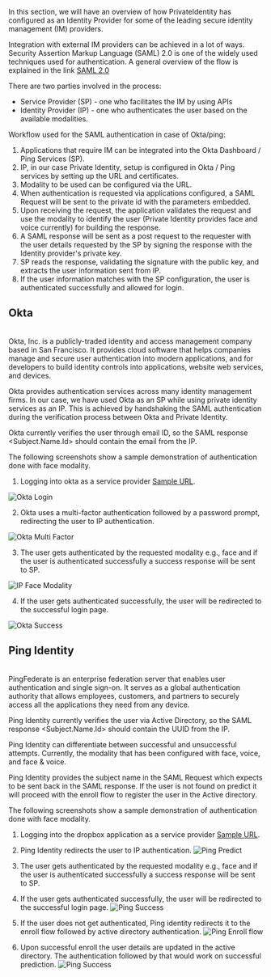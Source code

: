 In this section, we will have an overview of how PrivateIdentity has configured as an Identity Provider for some of the leading secure identity management (IM) providers.

Integration with external IM providers can be achieved in a lot of ways. Security Assertion Markup Language (SAML) 2.0 is one of the widely used techniques used for authentication. A general overview of the flow is explained in the link [SAML 2.0](https://github.com/openinfer/PrivateIdentity/wiki/SAML-2.0)

There are two parties involved in the process:

* Service Provider (SP) - one who facilitates the IM by using APIs
* Identity Provider (IP) - one who authenticates the user based on the available modalities.

Workflow used for the SAML authentication in case of Okta/ping:

1. Applications that require IM can be integrated into the Okta Dashboard / Ping Services (SP).
2. IP, in our case Private Identity, setup is configured in Okta / Ping services by setting up the URL and certificates.
3. Modality to be used can be configured via the URL.
4. When authentication is requested via applications configured, a SAML Request will be sent to the private id with the parameters embedded.
5. Upon receiving the request, the application validates the request and use the modality to identify the user (Private Identity provides face and voice currently) for building the response.
6. A SAML response will be sent as a post request to the requester with the user details requested by the SP by signing the response with the Identity provider's private key.
7. SP reads the response, validating the signature with the public key, and extracts the user information sent from IP.
8. If the user information matches with the SP configuration, the user is authenticated successfully and allowed for login.

## Okta
<br/>
Okta, Inc. is a publicly-traded identity and access management company based in San Francisco. It provides cloud software that helps companies manage and secure user authentication into modern applications, and for developers to build identity controls into applications, website web services, and devices.   

Okta provides authentication services across many identity management firms. In our case, we have used Okta as an SP while using private identity services as an IP. This is achieved by handshaking the SAML authentication during the verification process between Okta and Private Identity.

Okta currently verifies the user through email ID, so the SAML response <Subject.Name.Id> should contain the email from the IP.

The following screenshots show a sample demonstration of authentication done with face modality.

1. Logging into okta as a service provider [Sample URL](https://private.okta.com).

![Okta Login](https://github.com/openinfer/PrivateIdentity/blob/master/images/okta_login.png)

2. Okta uses a multi-factor authentication followed by a password prompt, redirecting the user to IP authentication.

![Okta Multi Factor](https://github.com/openinfer/PrivateIdentity/blob/master/images/okta_multi_factor.png)

3. The user gets authenticated by the requested modality e.g., face and if the user is authenticated successfully a success response will be sent to SP.

![IP Face Modality](https://github.com/openinfer/PrivateIdentity/blob/master/images/okta_IP_predict.png)

4. If the user gets authenticated successfully, the user will be redirected to the successful login page.

![Okta Success](https://github.com/openinfer/PrivateIdentity/blob/master/images/okta_success.png)

## Ping Identity
<br/>
PingFederate is an enterprise federation server that enables user authentication and single sign-on. It serves as a global authentication authority that allows employees, customers, and partners to securely access all the applications they need from any device.

Ping Identity currently verifies the user via Active Directory, so the SAML response <Subject.Name.Id> should contain the UUID from the IP.

Ping Identity can differentiate between successful and unsuccessful attempts. Currently, the modality that has been configured with face, voice, and face & voice.

Ping Identity provides the subject name in the SAML Request which expects to be sent back in the SAML response. If the user is not found on predict it will proceed with the enroll flow to register the user in the Active directory.

The following screenshots show a sample demonstration of authentication done with face modality.

1. Logging into the dropbox application as a service provider [Sample URL](https://www.dropbox.com/sso/7879772650).
2. Ping Identity redirects the user to IP authentication.
![Ping Predict](https://github.com/openinfer/PrivateIdentity/blob/master/images/ping_predict.png)

3. The user gets authenticated by the requested modality e.g., face and if the user is authenticated successfully a success response will be sent to SP.
4. If the user gets authenticated successfully, the user will be redirected to the successful login page.
![Ping Success](https://github.com/openinfer/PrivateIdentity/blob/master/images/ping_success.png)

5. If the user does not get authenticated, Ping identity redirects it to the enroll flow followed by active directory authentication.
![Ping Enroll flow](https://github.com/openinfer/PrivateIdentity/blob/master/images/ping_enroll.png)

6.  Upon successful enroll the user details are updated in the active directory. The authentication followed by that would work on successful prediction.
![Ping Success](https://github.com/openinfer/PrivateIdentity/blob/master/images/ping_success.png)